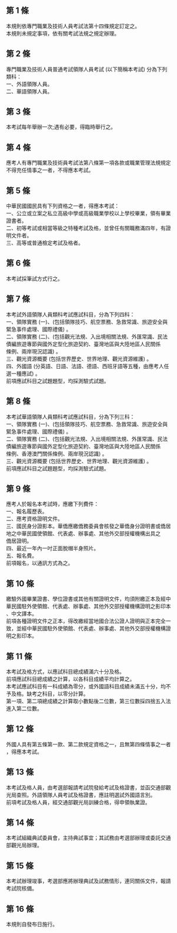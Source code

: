 第 1 條
-------
本規則依專門職業及技術人員考試法第十四條規定訂定之。  
本規則未規定事項，依有關考試法規之規定辦理。

第 2 條
-------
專門職業及技術人員普通考試領隊人員考試 (以下簡稱本考試) 分為下列  
類科：  
一、外語領隊人員。  
二、華語領隊人員。

第 3 條
-------
本考試每年舉辦一次;遇有必要，得臨時舉行之。

第 4 條
-------
應考人有專門職業及技術員考試法第八條第一項各款或職業管理法規規定  
不得充任情事之一者，不得應本考試。

第 5 條
-------
中華民國國民具有下列資格之一者，得應本考試：  
一、公立或立案之私立高級中學或高級職業學校以上學校畢業，領有畢業  
    證書者。  
二、初等考試或相當等級之特種考試及格，並曾任有關職務滿四年，有證  
    明文件者。  
三、高等或普通檢定考試及格者。

第 6 條
-------
本考試採筆試方式行之。

第 7 條
-------
本考試外語領隊人員類科考試應試科目，分為下列四科：  
一、領隊實務 (一)、(包括領隊技巧、航空票務、急救常識、旅遊安全與  
    緊急事件處理、國際禮儀) 。  
二、領隊實務 (二)、(包括觀光法規、入出境相關法規、外匯常識、民法  
    債編旅遊專節與國外定型化旅遊契約、臺灣地區與大陸地區人民關係  
    條例、兩岸現況認識) 。  
三、觀光資源概要 (包括世界歷史、世界地理、觀光資源維護) 。  
四、外國語 (分英語、日語、法語、德語、西班牙語等五種，由應考人任  
    選一種應試) 。  
前項應試科目之試題題型，均採測驗式試題。

第 8 條
-------
本考試華語領隊人員類科考試應試科目，分為下列三科：  
一、領隊實務 (一)、(包括領隊技巧、航空票務、急救常識、旅遊安全與  
    緊急事件處理、國際禮儀) 。  
二、領隊實務 (二)、(包括觀光法規、入出境相關法規、外匯常識、民法  
    債編旅遊專節與國外定型化旅遊契約、臺灣地區與大陸地區人民關係  
    條例、香港澳門關係條例、兩岸現況認識) 。  
三、觀光資源概要 (包括世界歷史、世界地理、觀光資源維護) 。  
前項應試科目之試題題型，均採測驗式試題。

第 9 條
-------
應考人於報名本考試時，應繳下列費件：  
一、報名履歷表。  
二、應考資格證明文件。   
三、國民身分證影本。華僑應繳僑務委員會核發之華僑身分證明書或僑居  
    地之中華民國使領館、代表處、辦事處、其他外交部授權機構出具之  
    僑居證明。  
四、最近一年內一吋正面脫帽半身照片。   
五、報名費。  
前項報名，以通訊方式為之。

第 10 條
--------
繳驗外國畢業證書、學位證書或其他有關證明文件，均須附繳正本及經中  
華民國駐外使領館、代表處、辦事處、其他外交部授權機構證明之影印本  
、中文譯本。  
前項各種證明文件之正本，得改繳經當地國合法公證人證明與正本完全一  
致，並經中華民國駐外使領館、代表處、辦事處、其他外交部授權機構證  
明之影印本。

第 11 條
--------
本考試及格方式，以應試科目總成績滿六十分及格。  
前項應試科目總成績之計算，以各科目成績平均計算之。   
本考試應試科目有一科成績為零分，或外國語科目成績未滿五十分，均不  
予及格。缺考之科目，以零分計算。  
第一項、第二項總成績之計算取小數點後二位數，第三位數採四捨五入法  
進入第二位數。

第 12 條
--------
外國人具有第五條第一款、第二款規定資格之一，且無第四條情事之一者  
，得應本考試。

第 13 條
--------
本考試及格人員，由考選部報請考試院發給考試及格證書，並函交通部觀  
光局查照。外語領隊人員考試及格證書，應註明選試外國語言別。  
前項考試及格人員，經交通部觀光局訓練合格，得申領執業證。

第 14 條
--------
本考試組織典試委員會，主持典試事宜；其試務由考選部辦理或委託交通  
部觀光局辦理。

第 15 條
--------
本考試辦理竣事，考選部應將辦理典試及試務情形，連同關係文件，報請  
考試院核備。

第 16 條
--------
本規則自發布日施行。

